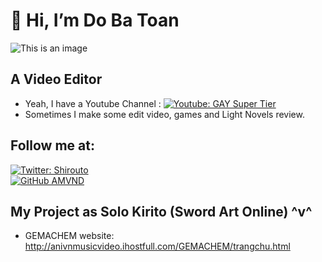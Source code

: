 # 👋 Hi, I’m Do Ba Toan
![This is an image](https://imgur.com/YqYmDg1.png)  
## A Video Editor 
- Yeah, I have a Youtube Channel : [![Youtube: GAY Super Tier](https://img.shields.io/youtube/channel/subscribers/UCU7cG-eGuJ1kO93pIMdi90g?style=social)](https://www.youtube.com/channel/UCU7cG-eGuJ1kO93pIMdi90g)
- Sometimes I make some edit video, games and Light Novels review. 
## Follow me at: 
[![Twitter: Shirouto](https://img.shields.io/twitter/follow/tier_gay?style=social)](https://twitter.com/tier_gay)
<br>
[![GitHub AMVND](https://img.shields.io/github/followers/AMVND?label=follow&style=social)](https://github.com/AMVND)
## My Project as Solo Kirito (Sword Art Online) ^v^ 
- GEMACHEM website: http://anivnmusicvideo.ihostfull.com/GEMACHEM/trangchu.html
<!---
AMVND/AMVND is a ✨ special ✨ repository because its `README.md` (this file) appears on your GitHub profile.
You can click the Preview link to take a look at your changes.
--->

